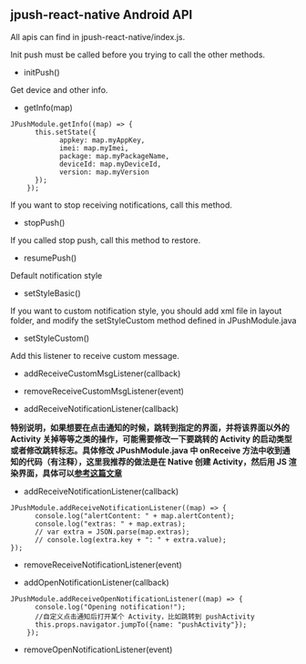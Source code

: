 ## jpush-react-native Android API

All apis can find in jpush-react-native/index.js.

Init push must be called before you trying to call the other methods.

- initPush()

Get device and other info.

- getInfo(map)

```
JPushModule.getInfo((map) => {
      this.setState({
            appkey: map.myAppKey,
            imei: map.myImei,
            package: map.myPackageName,
            deviceId: map.myDeviceId,
            version: map.myVersion
      });
    });
```

If you want to stop receiving notifications, call this method.

- stopPush()

If you called stop push, call this method to restore.

- resumePush()

Default notification style

- setStyleBasic()

If you want to custom notification style, you should add xml file in layout folder, and modify the setStyleCustom method defined in JPushModule.java

- setStyleCustom()

Add this listener to receive custom message.

- addReceiveCustomMsgListener(callback)


- removeReceiveCustomMsgListener(event)

- addReceiveNotificationListener(callback)

**特别说明，如果想要在点击通知的时候，跳转到指定的界面，并将该界面以外的 Activity 关掉等等之类的操作，可能需要修改一下要跳转的 Activity 的启动类型或者修改跳转标志。具体修改 JPushModule.java 中 onReceive 方法中收到通知的代码（有注释），这里我推荐的做法是在 Native 创建 Activity，然后用 JS 渲染界面，具体可以[参考这篇文章](http://www.jianshu.com/p/7c03db422c6d)**

- addReceiveNotificationListener(callback)

```
JPushModule.addReceiveNotificationListener((map) => {
      console.log("alertContent: " + map.alertContent);
      console.log("extras: " + map.extras);
      // var extra = JSON.parse(map.extras);
      // console.log(extra.key + ": " + extra.value);
});
```

- removeReceiveNotificationListener(event)

- addOpenNotificationListener(callback)
```
JPushModule.addReceiveOpenNotificationListener((map) => {
      console.log("Opening notification!");
      //自定义点击通知后打开某个 Activity，比如跳转到 pushActivity
      this.props.navigator.jumpTo({name: "pushActivity"});
    });
```
- removeOpenNotificationListener(event)
